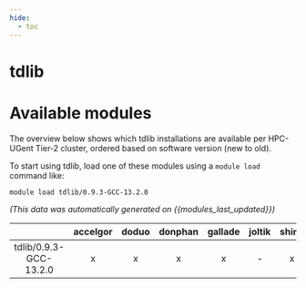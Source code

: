 ```yaml
---
hide:
  - toc
---
```


tdlib
=====

# Available modules


The overview below shows which tdlib installations are available per HPC-UGent Tier-2 cluster, ordered based on software version (new to old).

To start using tdlib, load one of these modules using a `module load` command like:

```shell
module load tdlib/0.9.3-GCC-13.2.0
```

*(This data was automatically generated on {{modules_last_updated}})*  

| |accelgor|doduo|donphan|gallade|joltik|shinx|skitty|
| :---: | :---: | :---: | :---: | :---: | :---: | :---: | :---: |
|tdlib/0.9.3-GCC-13.2.0|x|x|x|x|-|x|x|
